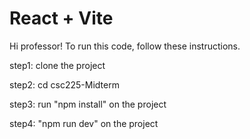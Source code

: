 # React + Vite

Hi professor! To run this code, follow these instructions. 

step1: clone the project

step2: cd csc225-Midterm

step3: run "npm install" on the project

step4: "npm run dev" on the project



